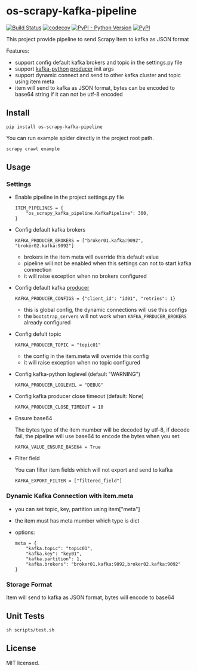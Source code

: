 # os-scrapy-kafka-pipeline

[![Build Status](https://www.travis-ci.org/cfhamlet/os-scrapy-kafka-pipeline.svg?branch=master)](https://www.travis-ci.org/cfhamlet/os-scrapy-kafka-pipeline)
[![codecov](https://codecov.io/gh/cfhamlet/os-scrapy-kafka-pipeline/branch/master/graph/badge.svg)](https://codecov.io/gh/cfhamlet/os-scrapy-kafka-pipeline)
[![PyPI - Python Version](https://img.shields.io/pypi/pyversions/os-scrapy-kafka-pipeline.svg)](https://pypi.python.org/pypi/os-scrapy-kafka-pipeline)
[![PyPI](https://img.shields.io/pypi/v/os-scrapy-kafka-pipeline.svg)](https://pypi.python.org/pypi/os-scrapy-kafka-pipeline)


This project provide pipeline to send Scrapy Item to kafka as JSON format

Features:

* support config default kafka brokers and topic in the settings.py file
* support [kafka-python](https://github.com/dpkp/kafka-python) [producer](https://kafka-python.readthedocs.io/en/master/apidoc/KafkaProducer.html) init args
* support dynamic connect and send to other kafka cluster and topic using item meta
* item will send to kafka as JSON format, bytes can be encoded to base64 string if it can not be utf-8 encoded

## Install

```
pip install os-scrapy-kafka-pipeline
```

You can run example spider directly in the project root path.

```
scrapy crawl example
```

## Usage


### Settings

* Enable pipeline in the project settings.py file

    ```
    ITEM_PIPELINES = {
        "os_scrapy_kafka_pipeline.KafkaPipeline": 300,
    }
    ```

* Config default kafka brokers

    ```
    KAFKA_PRODUCER_BROKERS = ["broker01.kafka:9092", "broker02.kafka:9092"]
    ```

    - brokers in the item meta will override this default value
    - pipeline will not be enabled when this settings can not to start kafka connection
    - it will raise exception when no brokers configured

* Config default kafka [producer](https://kafka-python.readthedocs.io/en/master/apidoc/KafkaProducer.html)

    ```
    KAFKA_PRODUCER_CONFIGS = {"client_id": "id01", "retries": 1}
    ```

    - this is global config, the dynamic connections will use this configs
    - the ``bootstrap_servers`` will not work when ``KAFKA_PRRDUCER_BROKERS`` already configured

* Config defult topic

    ```
    KAFKA_PRODUCER_TOPIC = "topic01"
    ```

    - the config in the item.meta will override this config
    - it will raise exception when no topic configured

* Config kafka-python loglevel (default "WARNING")

    ```
    KAFKA_PRODUCER_LOGLEVEL = "DEBUG"
    ```

* Config kafka producer close timeout (default: None)

    ```
    KAFKA_PRODUCER_CLOSE_TIMEOUT = 10
    ```

* Ensure base64

    The bytes type of the item mumber will be decoded by utf-8, if decode fail, the pipeline will use base64 to encode the bytes when you set:


    ```
    KAFKA_VALUE_ENSURE_BASE64 = True
    ```

* Filter field

    You can filter item fields which will not export and send to kafka

    ```
    KAFKA_EXPORT_FILTER = ["filtered_field"]
    ```

### Dynamic Kafka Connection with item.meta

* you can set topic, key, partition using item["meta"]
* the item must has meta mumber which type is dict
* options:

    ```
    meta = {
        "kafka.topic": "topic01",
        "kafka.key": "key01",
        "kafka.partition": 1,
        "kafka.brokers": "broker01.kafka:9092,broker02.kafka:9092"
    }
    ```

### Storage Format

Item will send to kafka as JSON format, bytes will encode to base64

## Unit Tests

```
sh scripts/test.sh
```

## License

MIT licensed.
